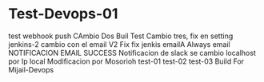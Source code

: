 # Test-Devops-01
test webhook push
CAmbio Dos Buil Test
Cambio tres, fix en setting jenkins-2
cambio con el email V2 Fix
fix jenkis emailA
Always email
NOTIFICACION EMAIL SUCCESS
Notificacion de slack
se cambio localhost por Ip local
Modificacion por Mosorioh
test-01
test-02
test-03 Build For Mijail-Devops

